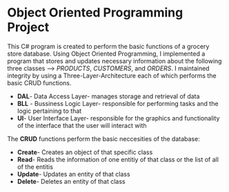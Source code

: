 # Object Oriented Programming Project

This C# program is created to perform the basic functions of a grocery store database. Using Object Oriented Programming, I implemented a program that stores and updates necessary information about the following three classes --> *PRODUCTS*, *CUSTOMERS*, and *ORDERS*. 
I maintained integrity by using a Three-Layer-Architecture each of which performs the basic CRUD functions. 
+ **DAL**- Data Access Layer- manages storage and retrieval of data
+ **BLL** - Bussiness Logic Layer- responsible for performing tasks and the logic pertaining to that
+ **UI**- User Interface Layer- responsible for the graphics and functionality of the interface that the user will interact with

The **CRUD** functions perform the basic neccesities of the database:  
- **Create**- Creates an object of that specific class
- **Read**- Reads the information of one entitiy of that class or the list of all of the entitis
-  **Update**- Updates an entity of that class
-  **Delete**- Deletes an entity of that class
